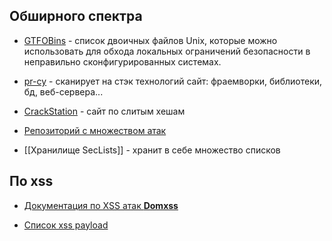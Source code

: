 
## Обширного спектра 

- [GTFOBins](https://gtfobins.github.io/) - список двоичных файлов Unix, которые можно использовать для обхода локальных ограничений безопасности в неправильно сконфигурированных системах. 

- [pr-cy]( https://pr-cy.ru/ ) - сканирует на стэк технологий сайт: фраемворки, библиотеки, бд, веб-сервера...

- [CrackStation](https://crackstation.net/) - сайт по слитым хешам

- [Репозиторий с множеством атак](https://github.com/swisskyrepo/PayloadsAllTheThings)

- [[Хранилище SecLists]] - хранит в себе множество списков 
## По xss

- [Документация по XSS атак **Domxss**](https://github.com/wisec/domxsswiki/wiki)

- [Список xss payload](https://github.com/payloadbox/xss-payload-list)

